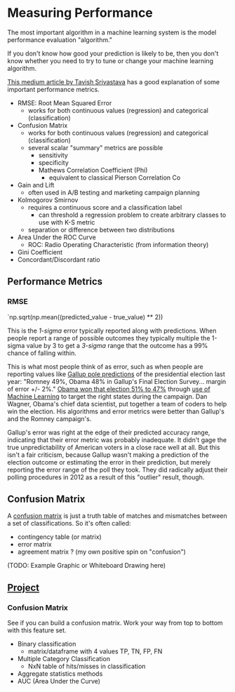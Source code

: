 # Measuring Performance

The most important algorithm in a machine learning system is the model performance evaluation "algorithm."

If you don't know how good your prediction is likely to be, then you don't know whether you need to try to tune or change your machine learning algorithm.

[This medium article by  Tavish Srivastava](http://www.analyticsvidhya.com/blog/2016/02/7-important-model-evaluation-error-metrics/?utm_source=feedburner&utm_medium=feed&utm_campaign=Feed%3A+AnalyticsVidhya+%28Analytics+Vidhya%29) has a good explanation of some important performance metrics.

- RMSE: Root Mean Squared Error
  - works for both continuous values (regression) and categorical (classification)
- Confusion Matrix
  - works for both continuous values (regression) and categorical (classification)
  - several scalar "summary" metrics are possible
    - sensitivity
    - specificity
    - Mathews Correlation Coefficient (Phi)
      - equivalent to classical Pierson Correlation Co
- Gain and Lift
  - often used in A/B testing and marketing campaign planning
- Kolmogorov Smirnov
  - requires a continuous score and a classification label
    - can threshold a regression problem to create arbitrary classes to use with K-S metric
  - separation or difference between two distributions
- Area Under the ROC Curve
  - ROC: Radio Operating Characteristic (from information theory)
- Gini Coefficient
- Concordant/Discordant ratio

## Performance Metrics

### RMSE

`np.sqrt(np.mean((predicted_value - true_value) ** 2))

This is the *1-sigma* error typically reported along with predictions. When people report a range of possible outcomes they typically multiple the 1-sigma value by 3 to get a *3-sigma* range that the outcome has a 99% chance of falling within.

This is what most people think of as error, such as when people are reporting values like [Gallup pole predictions](http://www.gallup.com/poll/158519/romney-obama-gallup-final-election-survey.aspx) of the presidential election last year: "Romney 49%, Obama 48% in Gallup's Final Election Survey... margin of error +/- 2%." [Obama won that election 51% to 47%](http://uselectionatlas.org/RESULTS/national.php) through [use of Machine Learning](https://www.technologyreview.com/s/509026/how-obamas-team-used-big-data-to-rally-voters/) to target the right states during the campaign. Dan Wagner, Obama's chief data scientist, put together a team of coders to help win the election. His algorithms and error metrics were better than Gallup's and the Romney campaign's.

Gallup's error was right at the edge of their predicted accuracy range, indicating that their error metric was probably inadequate. It didn't gage the true unpredictability of American voters in a close race well at all. But this isn't a fair criticism, because Gallup wasn't making a prediction of the election outcome or estimating the error in their prediction, but merely reporting the error range of the poll they took. They did radically adjust their polling procedures in 2012 as a result of this "outlier" result, though.

## Confusion Matrix

A [confusion matrix](https://en.wikipedia.org/wiki/Confusion_matrix) is just a truth table of matches and mismatches between a set of classifications. So it's often called:

-  contingency table (or matrix)
-  error matrix
-  agreement matrix ? (my own positive spin on "confusion")

(TODO: Example Graphic or Whiteboard Drawing here)

## [Project](../../huml/day2/)

### Confusion Matrix

See if you can build a confusion matrix.
Work your way from top to bottom with this feature set.

- Binary classification
  - matrix/dataframe with 4 values TP, TN, FP, FN
- Multiple Category Classification
  - NxN table of hits/misses in classification
- Aggregate statistics methods
- AUC (Area Under the Curve)

